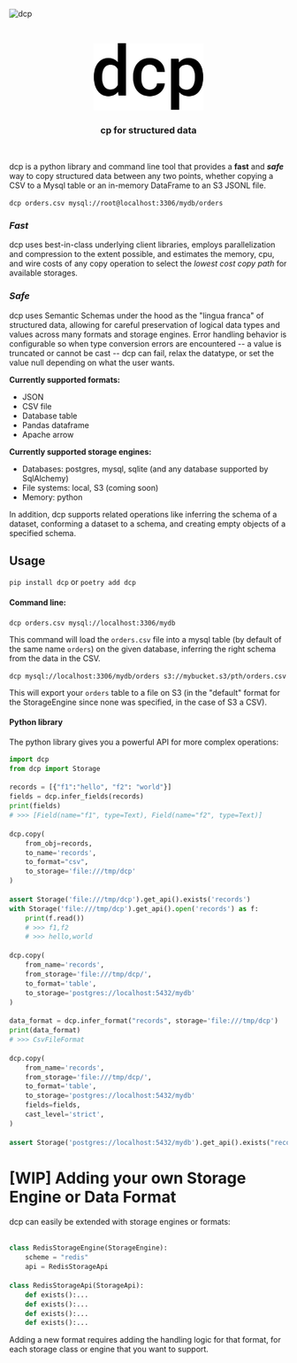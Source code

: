 ![dcp](https://github.com/kvh/dcp/workflows/dcp/badge.svg)

<p>&nbsp;</p>
<p align="center">
  <img width="200" src="assets/dcp.svg">
</p>
<h3 align="center">cp for structured data</h3>
<p>&nbsp;</p>

dcp is a python library and command line tool that provides
a **fast** and **_safe_** way to copy structured data between any two points,
whether copying a CSV to a Mysql table or an in-memory DataFrame to an S3
JSONL file.

`dcp orders.csv mysql://root@localhost:3306/mydb/orders`

### _Fast_

dcp uses best-in-class underlying client libraries, employs parallelization
and compression to the extent possible, and estimates the memory,
cpu, and wire costs of any copy operation to select the _lowest cost copy path_
for available storages.

### _Safe_

dcp uses Semantic Schemas under the hood as the "lingua franca" of
structured data, allowing for careful preservation of logical data types and
values across many formats and storage engines. Error handling behavior
is configurable so when type conversion errors are encountered -- a
value is truncated or cannot be cast -- dcp can fail, relax the datatype,
or set the value null depending on what the user wants.

**Currently supported formats:**

- JSON
- CSV file
- Database table
- Pandas dataframe
- Apache arrow

**Currently supported storage engines:**

- Databases: postgres, mysql, sqlite (and any database supported by SqlAlchemy)
- File systems: local, S3 (coming soon)
- Memory: python

In addition, dcp supports related operations
like inferring the schema of a dataset, conforming a dataset to a schema, and
creating empty objects of a specified schema.

## Usage

`pip install dcp` or `poetry add dcp`

#### Command line:

`dcp orders.csv mysql://localhost:3306/mydb`

This command will load the `orders.csv` file into a mysql table (by default of the same name `orders`)
on the given database, inferring the right schema from the data in the CSV.

`dcp mysql://localhost:3306/mydb/orders s3://mybucket.s3/pth/orders.csv`

This will export your `orders` table to a file on S3 (in the "default" format for
the StorageEngine since none was specified, in the case of S3 a CSV).

#### Python library

The python library gives you a powerful API for more complex operations:

```python
import dcp
from dcp import Storage

records = [{"f1":"hello", "f2": "world"}]
fields = dcp.infer_fields(records)
print(fields)
# >>> [Field(name="f1", type=Text), Field(name="f2", type=Text)]

dcp.copy(
    from_obj=records,
    to_name='records',
    to_format="csv",
    to_storage='file:///tmp/dcp'
)

assert Storage('file:///tmp/dcp').get_api().exists('records')
with Storage('file:///tmp/dcp').get_api().open('records') as f:
    print(f.read())
    # >>> f1,f2
    # >>> hello,world

dcp.copy(
    from_name='records',
    from_storage='file:///tmp/dcp/',
    to_format='table',
    to_storage='postgres://localhost:5432/mydb'
)

data_format = dcp.infer_format("records", storage='file:///tmp/dcp')
print(data_format)
# >>> CsvFileFormat

dcp.copy(
    from_name='records',
    from_storage='file:///tmp/dcp/',
    to_format='table',
    to_storage='postgres://localhost:5432/mydb'
    fields=fields,
    cast_level='strict',
)

assert Storage('postgres://localhost:5432/mydb').get_api().exists("records")
```

# [WIP] Adding your own Storage Engine or Data Format

dcp can easily be extended with storage engines or formats:

```python

class RedisStorageEngine(StorageEngine):
    scheme = "redis"
    api = RedisStorageApi

class RedisStorageApi(StorageApi):
    def exists():...
    def exists():...
    def exists():...
    def exists():...

```

Adding a new format requires adding the handling logic for that format, for
each storage class or engine that you want to support.
